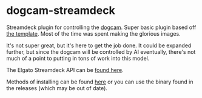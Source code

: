 # dogcam-streamdeck

Streamdeck plugin for controlling the [dogcam](https://github.com/roguedarkjedi/dogcam). Super basic plugin based off [the template](https://github.com/elgatosf/streamdeck-plugintemplate). Most of the time was spent making the glorious images.

It's not super great, but it's here to get the job done. It could be expanded further, but since the dogcam will be controlled by AI eventually, there's not much of a point to putting in tons of work into this model.

The Elgato Streamdeck API can be [found here](https://developer.elgato.com/documentation/stream-deck/sdk/overview/). 

Methods of installing can be found [here](https://developer.elgato.com/documentation/stream-deck/sdk/create-your-own-plugin/) or you can use the binary found in the releases (which may be out of date).
